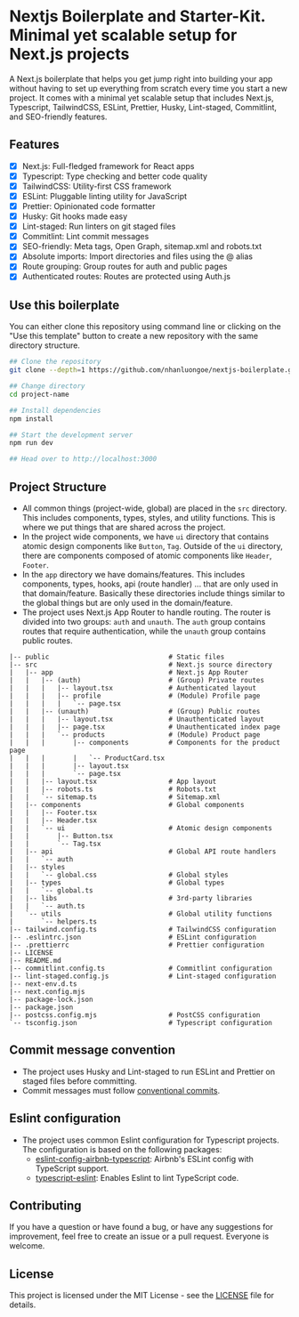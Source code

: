 # Nextjs Boilerplate and Starter-Kit. Minimal yet scalable setup for Next.js projects

A Next.js boilerplate that helps you get jump right into building your app without having to set up everything from scratch every time you start a new project. It comes with a minimal yet scalable setup that includes Next.js, Typescript, TailwindCSS, ESLint, Prettier, Husky, Lint-staged, Commitlint, and SEO-friendly features.

## Features

- [x] Next.js: Full-fledged framework for React apps
- [x] Typescript: Type checking and better code quality
- [x] TailwindCSS: Utility-first CSS framework
- [x] ESLint: Pluggable linting utility for JavaScript
- [x] Prettier: Opinionated code formatter
- [x] Husky: Git hooks made easy
- [x] Lint-staged: Run linters on git staged files
- [x] Commitlint: Lint commit messages
- [x] SEO-friendly: Meta tags, Open Graph, sitemap.xml and robots.txt
- [x] Absolute imports: Import directories and files using the @ alias
- [x] Route grouping: Group routes for auth and public pages
- [x] Authenticated routes: Routes are protected using Auth.js

## Use this boilerplate

You can either clone this repository using command line or clicking on the "Use this template" button to create a new repository with the same directory structure.

```bash
## Clone the repository
git clone --depth=1 https://github.com/nhanluongoe/nextjs-boilerplate.git project-name

## Change directory
cd project-name

## Install dependencies
npm install

## Start the development server
npm run dev

## Head over to http://localhost:3000
```

## Project Structure

- All common things (project-wide, global) are placed in the `src` directory. This includes components, types, styles, and utility functions. This is where we put things that are shared across the project.
- In the project wide components, we have `ui` directory that contains atomic design components like `Button`, `Tag`. Outside of the `ui` directory, there are components composed of atomic components like `Header`, `Footer`.
- In the `app` directory we have domains/features. This includes components, types, hooks, api (route handler) ... that are only used in that domain/feature. Basically these directories include things similar to the global things but are only used in the domain/feature.
- The project uses Next.js App Router to handle routing. The router is divided into two groups: `auth` and `unauth`. The `auth` group contains routes that require authentication, while the `unauth` group contains public routes.

```
|-- public                              # Static files
|-- src                                 # Next.js source directory
|   |-- app                             # Next.js App Router
|   |   |-- (auth)                      # (Group) Private routes
|   |   |   |-- layout.tsx              # Authenticated layout
|   |   |   |-- profile                 # (Module) Profile page
|   |   |   |   `-- page.tsx
|   |   |-- (unauth)                    # (Group) Public routes
|   |   |   |-- layout.tsx              # Unauthenticated layout
|   |   |   |-- page.tsx                # Unauthenticated index page
|   |   |   `-- products                # (Module) Product page
|   |   |       |-- components          # Components for the product page
|   |   |       |   `-- ProductCard.tsx
|   |   |       |-- layout.tsx
|   |   |       `-- page.tsx
|   |   |-- layout.tsx                  # App layout
|   |   |-- robots.ts                   # Robots.txt
|   |   `-- sitemap.ts                  # Sitemap.xml
|   |-- components                      # Global components
|   |   |-- Footer.tsx
|   |   |-- Header.tsx
|   |   `-- ui                          # Atomic design components
|   |       |-- Button.tsx
|   |       `-- Tag.tsx
|   |-- api                             # Global API route handlers
|   |   `-- auth
|   |-- styles
|   |   `-- global.css                  # Global styles
|   |-- types                           # Global types
|   |   `-- global.ts
|   |-- libs                            # 3rd-party libraries
|   |   `-- auth.ts
|   `-- utils                           # Global utility functions
|       `-- helpers.ts
|-- tailwind.config.ts                  # TailwindCSS configuration
|-- .eslintrc.json                      # ESLint configuration
|-- .prettierrc                         # Prettier configuration
|-- LICENSE
|-- README.md
|-- commitlint.config.ts                # Commitlint configuration
|-- lint-staged.config.js               # Lint-staged configuration
|-- next-env.d.ts
|-- next.config.mjs
|-- package-lock.json
|-- package.json
|-- postcss.config.mjs                  # PostCSS configuration
`-- tsconfig.json                       # Typescript configuration
```

## Commit message convention

- The project uses Husky and Lint-staged to run ESLint and Prettier on staged files before committing.
- Commit messages must follow [conventional commits](https://www.conventionalcommits.org/en/v1.0.0/).

## Eslint configuration

- The project uses common Eslint configuration for Typescript projects. The configuration is based on the following packages:
  - [eslint-config-airbnb-typescript](https://www.npmjs.com/package/eslint-config-airbnb-typescript): Airbnb's ESLint config with TypeScript support.
  - [typescript-eslint](https://typescript-eslint.io/): Enables Eslint to lint TypeScript code.

## Contributing

If you have a question or have found a bug, or have any suggestions for improvement, feel free to create an issue or a pull request. Everyone is welcome.

## License

This project is licensed under the MIT License - see the [LICENSE](LICENSE) file for details.
